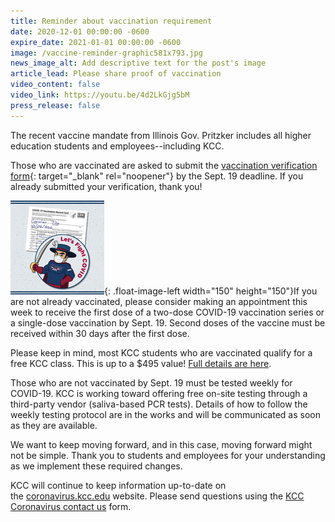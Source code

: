 ```yaml
---
title: Reminder about vaccination requirement
date: 2020-12-01 00:00:00 -0600
expire_date: 2021-01-01 00:00:00 -0600
image: /vaccine-reminder-graphic581x793.jpg
news_image_alt: Add descriptive text for the post's image
article_lead: Please share proof of vaccination
video_content: false
video_link: https://youtu.be/4d2LkGjg5bM
press_release: false
---
```

The recent vaccine mandate from Illinois Gov. Pritzker includes all higher education students and employees--including KCC.

Those who are vaccinated are asked to submit the [vaccination verification form](https://form.jotform.com/212384579044965){: target="_blank" rel="noopener"} by the Sept. 19 deadline. If you already submitted your verification, thank you\!

![](/uploads/2021/vaccine-reminder-small.jpg){: .float-image-left width="150" height="150"}If you are not already vaccinated, please consider making an appointment this week to receive the first dose of a two-dose COVID-19 vaccination series or a single-dose vaccination by Sept. 19. Second doses of the vaccine must be received within 30 days after the first dose.

Please keep in mind, most KCC students who are vaccinated qualify for a free KCC class. This is up to a $495 value\! [Full details are here](https://news.kcc.edu/2021/08/02/vaccinated-claim-a-free-class.html).

Those who are not vaccinated by Sept. 19 must be tested weekly for COVID-19. KCC is working toward offering free on-site testing through a third-party vendor (saliva-based PCR tests). Details of how to follow the weekly testing protocol are in the works and will be communicated as soon as they are available.

We want to keep moving forward, and in this case, moving forward might not be simple. Thank you to students and employees for your understanding as we implement these required changes.

KCC will continue to keep information up-to-date on the&nbsp;[coronavirus.kcc.edu](http://coronavirus.kcc.edu) website. Please send questions using the&nbsp;[KCC Coronavirus contact us](https://coronavirus.kcc.edu/contact-us/) form.

<br>&nbsp;
